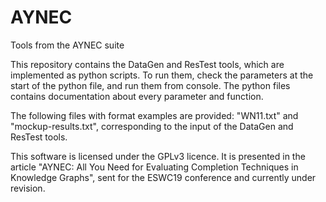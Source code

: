 # AYNEC
Tools from the AYNEC suite

This repository contains the DataGen and ResTest tools, which are implemented as python scripts. To run them, check the parameters at the start of the python file, and run them from console. The python files contains documentation about every parameter and function.

The following files with format examples are provided: "WN11.txt" and "mockup-results.txt", corresponding to the input of the DataGen and ResTest tools.

This software is licensed under the GPLv3 licence. It is presented in the article "AYNEC: All You Need for Evaluating Completion Techniques in Knowledge Graphs", sent for the ESWC19 conference and currently under revision.
